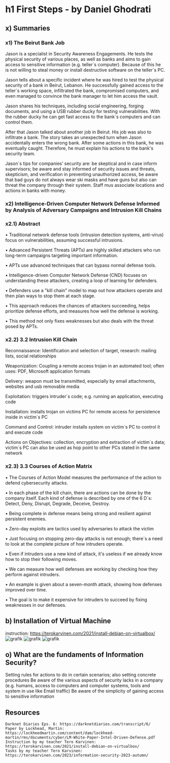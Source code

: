 # h1 First Steps - by Daniel Ghodrati

## x) Summaries

### x1) The Beirut Bank Job
Jason is a specialist in Security Awareness Engagements.
He tests the physical security of various places, as well as banks and aims to gain access to sensitive information (e.g. teller´s computer). Because of this he is not willing to steal money or install destructive software on the teller´s PC. 

Jason tells about a specific incident where he was hired to test the physical security of a bank in Beirut, Lebanon. 
He successfully gained access to the teller´s working space, infiltrated the bank, compromised computers, and even managed to convince the bank manager to let him access the vault. 

Jason shares his techniques, including social engineering, forging documents, and using a USB rubber ducky for testing vulnerabilities. With the rubber ducky he can get fast access to the bank´s computers and can control them.

After that Jason talked about another job in Beirut. His job was also to infiltrate a bank. 
The story takes an unexpected turn when Jason accidentally enters the wrong bank. After some actions in this bank, he was eventually caught. Therefore, he must explain his actions to the bank's security team. 

Jason´s tips for companies’ security are: be skeptical and in case inform supervisors; be aware and stay informed of security issues and threats, skepticism, and verification in preventing unauthorized access, be aware that bad guys do not always wear ski masks and have guns but also can threat the company through their system. Staff mus associate locations and actions in banks with money.


### x2) Intelligence-Driven Computer Network Defense Informed by Analysis of Adversary Campaigns and Intrusion Kill Chains

### x2.1) Abstract 
•	Traditional network defense tools (intrusion detection systems, anti-virus) focus on vulnerabilities, assuming successful intrusions.

•	Advanced Persistent Threats (APTs) are highly skilled attackers who run long-term campaigns targeting important information.

•	APTs use advanced techniques that can bypass normal defense tools.

•	Intelligence-driven Computer Network Defense (CND) focuses on understanding these attackers, creating a loop of learning for defenders.

•	Defenders use a "kill chain" model to map out how attackers operate and then plan ways to stop them at each stage.

•	This approach reduces the chances of attackers succeeding, helps prioritize defense efforts, and measures how well the defense is working.

•	This method not only fixes weaknesses but also deals with the threat posed by APTs.


### x2.2) 3.2 Intrusion Kill Chain
Reconnaissance: Identification and selection of target, research: mailing lists, social relationships

Weaponization: Coupling a remote access trojan in an automated tool; often uses: PDF, Microsoft application formats

Delivery: weapon must be transmitted, especially by email attachments, websites and usb removable media

Exploitation: triggers intruder´s code; e.g. running an application, executing code

Installation: installs trojan on victims PC for remote access for persistence inside in victim´s PC

Command and Control: intruder installs system on victim´s PC to control it and execute code

Actions on Objectives: collection, encryption and extraction of victim´s data; victim´s PC can also be used as hop point to other PCs stated in the same network


### x2.3) 3.3 Courses of Action Matrix
•	The Courses of Action Model measures the performance of the action to defend cybersecurity attacks. 

•	In each phase of the kill chain, there are actions can be done by the company itself. Each kind of defense is described by one of the 6 D´s: Detect, Deny, Disrupt, Degrade, Deceive, Destroy. 

•	Being complete in defense means being strong and resilient against persistent enemies.

•	Zero-day exploits are tactics used by adversaries to attack the victim

•	Just focusing on stopping zero-day attacks is not enough; there´s a need to look at the complete picture of how intruders operate.

•	Even if intruders use a new kind of attack, it's useless if we already know how to stop their following moves.

•	We can measure how well defenses are working by checking how they perform against intruders.

•	An example is given about a seven-month attack, showing how defenses improved over time.

•	The goal is to make it expensive for intruders to succeed by fixing weaknesses in our defenses.



## b) Installation of Virtual Machine
instruction: https://terokarvinen.com/2021/install-debian-on-virtualbox/
![grafik](https://github.com/danielginfinland/InformationSecurityCourse/assets/156656492/2db3dc76-d8a2-4ffe-970d-c3f4e3c0e3d0)
![grafik](https://github.com/danielginfinland/InformationSecurityCourse/assets/156656492/a7863f1b-744b-4cbe-b9d6-9a7b46aae1ea)
![grafik](https://github.com/danielginfinland/InformationSecurityCourse/assets/156656492/20d4a180-b7dc-42b5-9764-21221287c90a)



## o) What are the fundaments of Information Security?

Setting rules for actions to do in certain scenarios; also setting concrete procedures
Be aware of the various aspects of security lacks in a company (e.g. humans, access to computers and computer systems, tools and system in use like Email traffic)
Be aware of the simplicity of gaining access to sensitive information



## Resources
    Darknet Diaries Eps. 6: https://darknetdiaries.com/transcript/6/
    Paper by Lockhead, Martin: https://lockheedmartin.com/content/dam/lockheed-martin/rms/documents/cyber/LM-White-Paper-Intel-Driven-Defense.pdf
    Instruction by my teacher Tero Karvinen: https://terokarvinen.com/2021/install-debian-on-virtualbox/
    Tasks by my teacher Tero Karvinen: https://terokarvinen.com/2023/information-security-2023-autumn/
